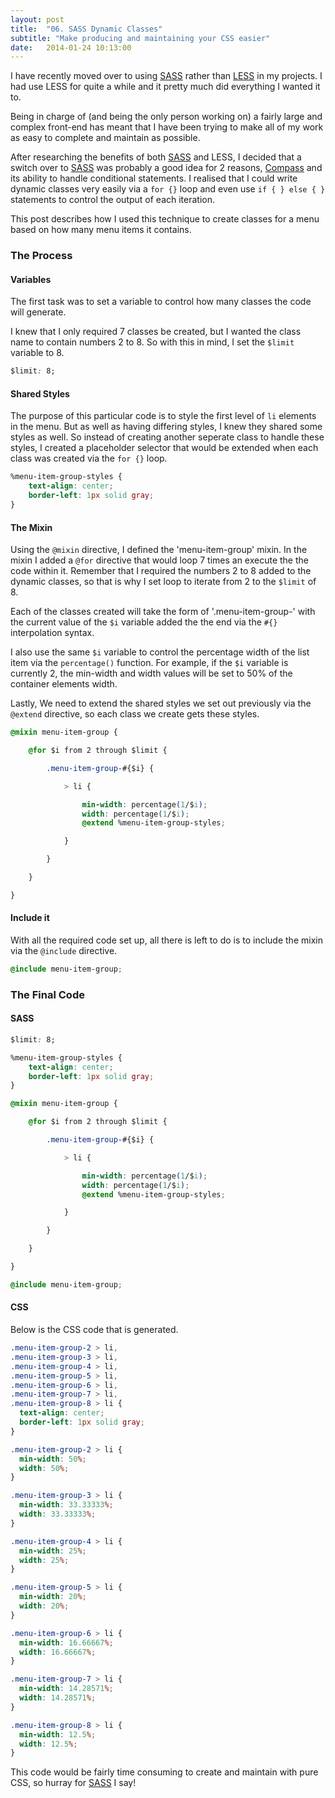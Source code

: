 ```yaml
---
layout: post
title:  "06. SASS Dynamic Classes"
subtitle: "Make producing and maintaining your CSS easier"
date:   2014-01-24 10:13:00
---
```


I have recently moved over to using [SASS](http://sass-lang.com) rather than [LESS](http://lesscss.org) in my projects. I had use LESS for quite a while and it pretty much did everything I wanted it to.

Being in charge of (and being the only person working on) a fairly large and complex front-end has meant that I have been trying to make all of my work as easy to complete and maintain as possible.

After researching the benefits of both [SASS](http://sass-lang.com) and LESS, I decided that a switch over to [SASS](http://sass-lang.com) was probably a good idea for 2 reasons, [Compass](http://compass-style.org) and its ability to handle conditional statements. I realised that I could write dynamic classes very easily via a ```for {}``` loop and even use ```if { } else { }``` statements to control the output of each iteration.

This post describes how I used this technique to create classes for a menu based on how many menu items it contains.

### The Process

#### Variables

The first task was to set a variable to control how many classes the code will generate.

I knew that I only required 7 classes be created, but I wanted the class name to contain numbers 2 to 8. So with this in mind, I set the ```$limit``` variable to 8.

```css
$limit: 8;
```

#### Shared Styles

The purpose of this particular code is to style the first level of `li` elements in the menu. But as well as having differing styles, I knew they shared some styles as well. So instead of creating another seperate class to handle these styles, I created a placeholder selector that would be extended when each class was created via the ```for {}``` loop.

```css
%menu-item-group-styles {
	text-align: center;
	border-left: 1px solid gray;
}
```

#### The Mixin

Using the ```@mixin``` directive, I defined the 'menu-item-group' mixin. In the mixin I added a ```@for``` directive that would loop 7 times an execute the the code within it. Remember that I required the numbers 2 to 8 added to the dynamic classes, so that is why I set loop to iterate from 2 to the ```$limit``` of 8.

Each of the classes created will take the form of '.menu-item-group-' with the current value of the ```$i``` variable added the the end via the ```#{}``` interpolation syntax.

I also use the same ```$i``` variable to control the percentage width of the list item via the ```percentage()``` function. For example, if the ```$i``` variable is currently 2, the min-width and width values will be set to 50% of the container elements width.

Lastly, We need to extend the shared styles we set out previously via the ```@extend``` directive, so each class we create gets these styles.

```css
@mixin menu-item-group {

	@for $i from 2 through $limit {

		.menu-item-group-#{$i} {

			> li {

				min-width: percentage(1/$i);
				width: percentage(1/$i);
				@extend %menu-item-group-styles;

			}

		}

	}

}
```

#### Include it

With all the required code set up, all there is left to do is to include the mixin via the ```@include``` directive.

```css
@include menu-item-group;
```

### The Final Code

#### SASS

```css
$limit: 8;

%menu-item-group-styles {
	text-align: center;
	border-left: 1px solid gray;
}

@mixin menu-item-group {

	@for $i from 2 through $limit {

		.menu-item-group-#{$i} {

			> li {

				min-width: percentage(1/$i);
				width: percentage(1/$i);
				@extend %menu-item-group-styles;

			}

		}

	}

}

@include menu-item-group;
```

#### CSS

Below is the CSS code that is generated.

```css
.menu-item-group-2 > li,
.menu-item-group-3 > li,
.menu-item-group-4 > li,
.menu-item-group-5 > li,
.menu-item-group-6 > li,
.menu-item-group-7 > li,
.menu-item-group-8 > li {
  text-align: center;
  border-left: 1px solid gray;
}

.menu-item-group-2 > li {
  min-width: 50%;
  width: 50%;
}

.menu-item-group-3 > li {
  min-width: 33.33333%;
  width: 33.33333%;
}

.menu-item-group-4 > li {
  min-width: 25%;
  width: 25%;
}

.menu-item-group-5 > li {
  min-width: 20%;
  width: 20%;
}

.menu-item-group-6 > li {
  min-width: 16.66667%;
  width: 16.66667%;
}

.menu-item-group-7 > li {
  min-width: 14.28571%;
  width: 14.28571%;
}

.menu-item-group-8 > li {
  min-width: 12.5%;
  width: 12.5%;
}
```

This code would be fairly time consuming to create and maintain with pure CSS, so hurray for [SASS](http://sass-lang.com) I say!